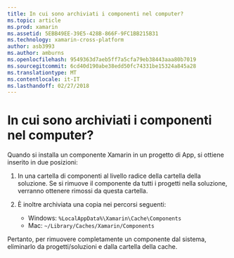 ```yaml
---
title: In cui sono archiviati i componenti nel computer?
ms.topic: article
ms.prod: xamarin
ms.assetid: 5EBB49EE-39E5-428B-866F-9FC1BB215B31
ms.technology: xamarin-cross-platform
author: asb3993
ms.author: amburns
ms.openlocfilehash: 9549363d7aeb5ff7a5cfa79eb38443aaa80b7019
ms.sourcegitcommit: 6cd40d190abe38edd50fc74331be15324a845a28
ms.translationtype: MT
ms.contentlocale: it-IT
ms.lasthandoff: 02/27/2018
---
```

# <a name="where-are-the-components-stored-on-my-machine"></a>In cui sono archiviati i componenti nel computer?

Quando si installa un componente Xamarin in un progetto di App, si ottiene inserito in due posizioni:

1. In una cartella di componenti al livello radice della cartella della soluzione. Se si rimuove il componente da tutti i progetti nella soluzione, verranno ottenere rimossi da questa cartella.

2. È inoltre archiviata una copia nei percorsi seguenti:
    - Windows: `%LocalAppData%\Xamarin\Cache\Components`
    - Mac: `~/Library/Caches/Xamarin/Components`

Pertanto, per rimuovere completamente un componente dal sistema, eliminarlo da progetti/soluzioni e dalla cartella della cache.
